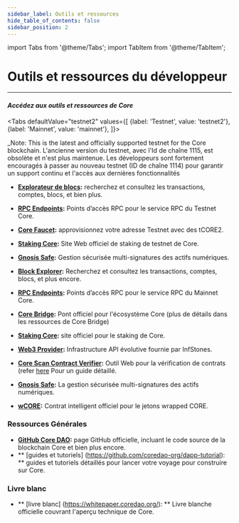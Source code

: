 ```yaml
---
sidebar_label: Outils et ressources
hide_table_of_contents: false
sidebar_position: 2
---
```


import Tabs from '@theme/Tabs';
import TabItem from '@theme/TabItem';

# Outils et ressources du développeur

---

#### _Accédez aux outils et ressources de Core_

<Tabs
defaultValue="testnet2"
values={[
{label: 'Testnet', value: 'testnet2'},
{label: 'Mainnet', value: 'mainnet'},
]}>

<TabItem value="testnet2">
  _Note: This is the latest and officially supported testnet for the Core blockchain. L'ancienne version du testnet, avec l'Id de chaîne 1115, est obsolète et n'est plus maintenue. Les développeurs sont fortement encouragés à passer au nouveau testnet (ID de chaîne 1114) pour garantir un support continu et l'accès aux dernières fonctionnalités

- **[Explorateur de blocs](https://scan.test2.btcs.network/):** recherchez et consultez les transactions, comptes, blocs, et bien plus.

- **[RPC Endpoints](https://chainlist.org/chain/1114):** Points d’accès RPC pour le service RPC du Testnet Core.

- **[Core Faucet](https://scan.test2.btcs.network/faucet):** approvisionnez votre adresse Testnet avec des tCORE2.

- **[Staking Core](https://stake.test2.btcs.network/):** Site Web officiel de staking de testnet de Core.

- **[Gnosis Safe](https://safe.test2.btcs.network/welcome):** Gestion sécurisée multi-signatures des actifs numériques.

</TabItem>

<TabItem value="mainnet">

- **[Block Explorer](https://scan.coredao.org/):** Recherchez et consultez les transactions, comptes, blocs, et plus encore.

- **[RPC Endpoints](https://chainlist.org/chain/1116):** Points d’accès RPC pour le service RPC du Mainnet Core.

- **[Core Bridge](https://bridge.coredao.org/):** Pont officiel pour l'écosystème Core (plus de détails dans les ressources de Core Bridge)

- **[Staking Core](https://stake.coredao.org/):** site officiel pour le staking de Core.

- **[Web3 Provider](https://cloud.infstones.com/login):** Infrastructure API évolutive fournie par InfStones.

- **[Core Scan Contract Verifier](https://scan.coredao.org/verifyContract):** Outil Web pour la vérification de contrats (refer [here](https://docs.coredao.org/docs/Dev-Guide/contract-verify#web-verification-via-core-scan) Pour un guide détaillé.

- **[Gnosis Safe](https://safe.coredao.org/welcome):** La gestion sécurisée multi-signatures des actifs numériques.

- **[wCORE](https://scan.coredao.org/address/0x191e94fa59739e188dce837f7f6978d84727ad01):** Contrat intelligent officiel pour le jetons wrapped CORE.
    </TabItem>

</Tabs>

### Ressources Générales

- **[GitHub Core DAO](https://github.com/coredao-org):** page GitHub officielle, incluant le code source de la blockchain Core et bien plus encore.
- \*\* [guides et tutoriels] (https://github.com/coredao-org/dapp-tutorial): \*\* guides et tutoriels détaillés pour lancer votre voyage pour construire sur Core.

### Livre blanc

- \*\* [livre blanc] (https://whitepaper.coredao.org/): \*\* Livre blanche officielle couvrant l'aperçu technique de Core.
